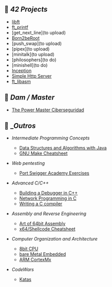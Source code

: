 ## :open_file_folder:    _42 Projects_
- [libft](https://github.com/sumxtx/Libft)
- [ft_printf](https://github.com/sumxtx/ft_printf)
- [get_next_line](to upload)
- [Born2beRoot](https://github.com/sumxtx/Born2beRoot)
- [push_swap](to upload)
- [pipex](to upload)
- [minitalk](to upload)
- [philosophers](to do)
- [minishell](to do)
- [Inception](https://github.com/sumxtx/Inception)
- [Simple Http Server](https://github.com/sumxtx/simplehttpserver)
- [ft_libasm](https://github.com/sumxtx/ft_libasm)

## :open_file_folder:    _Dam / Master_
- [The Power Master Ciberseguridad](https://github.com/sumxtx/thePowerMaster)

## :open_file_folder:    __Outros_

- _Intermediate Programming Concepts_
  - [Data Structures and Algorithms with Java](https://github.com/sumxtx/DSAJava)
  - [GNU Make Cheatsheet](https://github.com/sumxtx/gnuMakeCheatSheet)

- _Web pentesting_
  - [Port Swigger Academy Exercises](https://github.com/sumxtx/PortSwiggerAcademy)

- _Advanced C/C++_
  - [Building a Debugger in C++](https://github.com/sumxtx/yad)
  - [Network Programming in C](https://github.com/sumxtx/NetworkProgrammingC)
  - [Writing a C compiler](https://github.com/sumxtx/mini_C_Compiler)

- _Assembly and Reverse Engineering_
  - [Art of 64bit Assembly](https://github.com/sumxtx/ft_libasm/tree/main/msvc)  
  - [x64/Shellcode Cheatsheet](https://github.com/sumxtx/64bitAsmAndShellcode)

- _Computer Organization and Architecture_
  - [8bit CPU](https://github.com/sumxtx/8bitCPULogisimEVO)
  - [bare Metal Embedded](https://github.com/sumxtx/bareMetalEmbedded)
  - [ARM CortexMx](https://github.com/sumxtx/CortexMx_TaskScheduler)

- _CodeWars_
  - [Katas](https://github.com/sumxtx/Katas)
